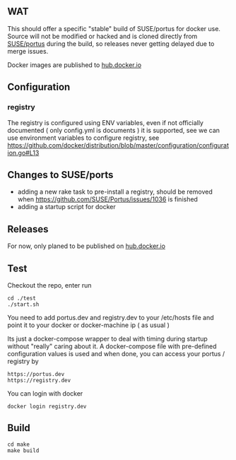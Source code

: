 ## WAT

This should offer a specific "stable" build of SUSE/portus for docker use. Source will not be modified or hacked and is cloned directly from [SUSE/portus](https://github.com/SUSE/Portus) during the build, so releases never getting delayed due to merge issues.

Docker images are published to [hub.docker.io](https://hub.docker.com/r/denverj/portus/)

## Configuration
### registry

The registry is configured using ENV variables, even if not officially documented ( only config.yml is documents ) it is supported, see  we can use environment variables to configure registry, see https://github.com/docker/distribution/blob/master/configuration/configuration.go#L13

## Changes to SUSE/ports

- adding a new rake task to pre-install a registry, should be removed when https://github.com/SUSE/Portus/issues/1036 is finished
- adding a startup script for docker

## Releases

For now, only planed to be published on [hub.docker.io](https://hub.docker.com/r/denverj/portus/)

## Test

Checkout the repo, enter run

```
cd ./test 
./start.sh
```

You need to add portus.dev and registry.dev to your /etc/hosts file and point it to your docker or docker-machine ip ( as usual )

Its just a docker-compose wrapper to deal with timing during startup without "really" caring about it.
A docker-compose file with pre-defined configuration values is used and when done, you can access your portus / registry by

```
https://portus.dev
https://registry.dev
```

You can login with docker

```
docker login registry.dev
```

## Build

```
cd make
make build
```

